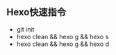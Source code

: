 ## Hexo快速指令

- git init                                                           
- hexo clean && hexo g && hexo s
- hexo clean && hexo g && hexo d



